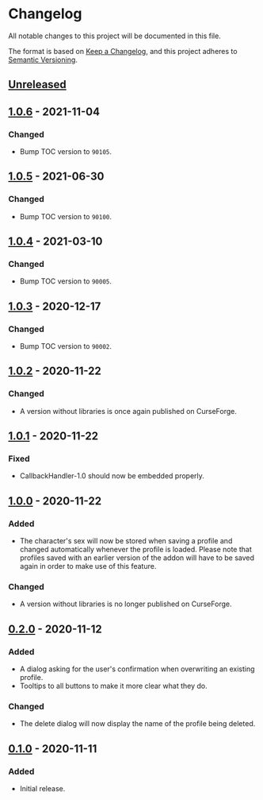 # Changelog
All notable changes to this project will be documented in this file.

The format is based on [Keep a Changelog](https://keepachangelog.com/en/1.0.0/),
and this project adheres to [Semantic Versioning](https://semver.org/spec/v2.0.0.html).

## [Unreleased]

## [1.0.6] - 2021-11-04
### Changed
- Bump TOC version to `90105`.

## [1.0.5] - 2021-06-30
### Changed
- Bump TOC version to `90100`.

## [1.0.4] - 2021-03-10
### Changed
- Bump TOC version to `90005`.

## [1.0.3] - 2020-12-17
### Changed
- Bump TOC version to `90002`.

## [1.0.2] - 2020-11-22
### Changed
- A version without libraries is once again published on CurseForge.

## [1.0.1] - 2020-11-22
### Fixed
- CallbackHandler-1.0 should now be embedded properly.

## [1.0.0] - 2020-11-22
### Added
- The character's sex will now be stored when saving a profile and changed automatically
  whenever the profile is loaded. Please note that profiles saved with an earlier version
  of the addon will have to be saved again in order to make use of this feature.

### Changed
- A version without libraries is no longer published on CurseForge.

## [0.2.0] - 2020-11-12
### Added
- A dialog asking for the user's confirmation when overwriting an existing profile.
- Tooltips to all buttons to make it more clear what they do.

### Changed
- The delete dialog will now display the name of the profile being deleted.

## [0.1.0] - 2020-11-11
### Added
- Initial release.

[Unreleased]: https://github.com/jyggen/BarberShopProfiles/compare/1.0.6...HEAD
[1.0.6]: https://github.com/jyggen/BarberShopProfiles/compare/1.0.5...1.0.6
[1.0.5]: https://github.com/jyggen/BarberShopProfiles/compare/1.0.4...1.0.5
[1.0.4]: https://github.com/jyggen/BarberShopProfiles/compare/1.0.3...1.0.4
[1.0.3]: https://github.com/jyggen/BarberShopProfiles/compare/1.0.2...1.0.3
[1.0.2]: https://github.com/jyggen/BarberShopProfiles/compare/1.0.1...1.0.2
[1.0.1]: https://github.com/jyggen/BarberShopProfiles/compare/1.0.0...1.0.1
[1.0.0]: https://github.com/jyggen/BarberShopProfiles/compare/0.2.0...1.0.0
[0.2.0]: https://github.com/jyggen/BarberShopProfiles/compare/0.1.0...0.2.0
[0.1.0]: https://github.com/jyggen/BarberShopProfiles/releases/tag/0.1.0
